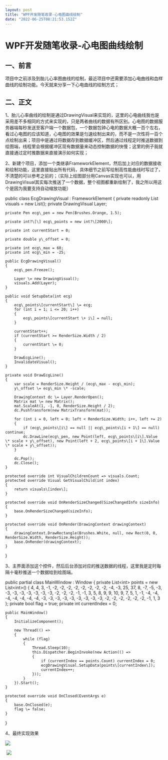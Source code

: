 ```yaml
---
layout: post
title: "WPF开发随笔收录-心电图曲线绘制"
date: "2022-06-25T08:21:53.152Z"
---
```

WPF开发随笔收录-心电图曲线绘制
=================

一、前言
----

项目中之前涉及到胎儿心率图曲线的绘制，最近项目中还需要添加心电曲线和血样曲线的绘制功能。今天就来分享一下心电曲线的绘制方式；

二、正文
----

1、胎儿心率曲线的绘制是通过DrawingVisual来实现的，这里的心电曲线我也是采用差不多相同的方式来实现的，只是两者曲线的数据有所区别。心电图的数据服务器端每秒发送至客户端一个数据包，一个数据包钟心电的数据大概一百个左右，看过心电图的应该知道，心电图的效果是匀速绘制出来的，而不是一次性将一百个点绘制出来；项目中是通过将数据存到数据缓冲区，然后通过线程定时推送数据到绘图端，线程里会根据缓冲区现有数据量来动态控制数据的快慢；这里的例子我就直接通过定时推数据来直接演示如何实现；

2、新建个项目，添加一个类继承FrameworkElement，然后加上对应的数据接收和绘制功能，这里直接贴出所有代码，具体细节之前写绘制高性能曲线时写过了，不清楚的可以参考之前的；（实际上绘图部分用Canvas实现也可以，用DrawingVisual其实每次推送了一个数据，整个视图都重新绘制了，我之所以用这个是因为我要支持自动缩放功能）

public class EcgDrawingVisual : FrameworkElement
{
    private readonly List<Visual> visuals = new List<Visual>();
    private DrawingVisual Layer;

    private Pen ecg\_pen = new Pen(Brushes.Orange, 1.5);

    private int?\[\] ecg\_points = new int?\[2000\];

    private int currentStart = 0;

    private double y\_offset = 0;

    private int ecg\_max = 60;
    private int ecg\_min = -25;

    public EcgDrawingVisual()
    {
        ecg\_pen.Freeze();

        Layer \= new DrawingVisual();
        visuals.Add(Layer);
    }

    public void SetupData(int ecg)
    {
        ecg\_points\[currentStart\] \= ecg;
        for (int i = 1; i <= 20; i++)
        {
            ecg\_points\[currentStart \+ i\] = null;
        }

        currentStart++;
        if (currentStart >= RenderSize.Width / 2)
        {
            currentStart \= 0;
        }

        DrawEcgLine();
        InvalidateVisual();
    }

    private void DrawEcgLine()
    {
        var scale = RenderSize.Height / (ecg\_max - ecg\_min);
        y\_offset \= ecg\_min \* -scale;

        DrawingContext dc \= Layer.RenderOpen();
        Matrix mat \= new Matrix();
        mat.ScaleAt(1, -1, 0, RenderSize.Height / 2);
        dc.PushTransform(new MatrixTransform(mat));

        for (int i = 0, left = 0; left < RenderSize.Width; i++, left += 2)
        {
            if (ecg\_points\[i\] == null || ecg\_points\[i + 1\] == null) continue;
            dc.DrawLine(ecg\_pen, new Point(left, ecg\_points\[i\].Value \* scale + y\_offset), new Point(left + 2, ecg\_points\[i + 1\].Value \* scale + y\_offset));
        }

        dc.Pop();
        dc.Close();
    }

    protected override int VisualChildrenCount => visuals.Count;
    protected override Visual GetVisualChild(int index)
    {
        return visuals\[index\];
    }

    protected override void OnRenderSizeChanged(SizeChangedInfo sizeInfo)
    {
        base.OnRenderSizeChanged(sizeInfo);
    }

    protected override void OnRender(DrawingContext drawingContext)
    {
        drawingContext.DrawRectangle(Brushes.White, null, new Rect(0, 0, RenderSize.Width, RenderSize.Height));
        base.OnRender(drawingContext);
    }
}

3、主界面添加这个控件，然后后台添加对应的推送数据的线程，这里我是定时每隔十毫秒推送一个数据给到绘图端。

public partial class MainWindow : Window
{
    private List<int\> points = new List<int\>() { 4, 4, 3, -1, -2, -2, -2, -2, -2, -2, -2, -2, -4, -3, 25, 37, 8, -7, -5, -3, -3, -3, -3, -3, -3, -3, -3, -2, -2, -2, -1, -1, 3, 5, 8, 9, 9, 10, 9, 7, 5, 1, -1, -4, -4, -4, -4, -4, -4, -4, -3, -3, -3, -3, -3, -3, -3, -3, -3, -2, -2, -2, -2, -2, -2, -1, 1, 3 };
    private bool flag = true;
    private int currentIndex = 0;

    public MainWindow()
    {
        InitializeComponent();

        new Thread(() =>
        {
            while (flag)
            {
                Thread.Sleep(10);
                this.Dispatcher.BeginInvoke(new Action(() =>
                {
                    if (currentIndex == points.Count) currentIndex = 0;
                    ecgDrawingVisual.SetupData(points\[currentIndex\]);
                    currentIndex++;
                }));
            }
        }).Start();
    }

    protected override void OnClosed(EventArgs e)
    {
        base.OnClosed(e);
        flag \= false;
    }
}

4、最终实现效果

![](https://img2022.cnblogs.com/blog/2252415/202206/2252415-20220625150929609-1392120546.gif)

 ![](https://img2022.cnblogs.com/blog/2252415/202206/2252415-20220625150948222-337280932.gif)